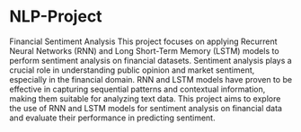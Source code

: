 # NLP-Project
Financial Sentiment Analysis
This project focuses on applying Recurrent Neural Networks (RNN) and Long Short-Term Memory (LSTM) models to perform sentiment analysis on financial datasets. Sentiment analysis plays a crucial role in understanding public opinion and market sentiment, especially in the financial domain. RNN and LSTM models have proven to be effective in capturing sequential patterns and contextual information, making them suitable for analyzing text data. This project aims to explore the use of RNN and LSTM models for sentiment analysis on financial data and evaluate their performance in predicting sentiment.
